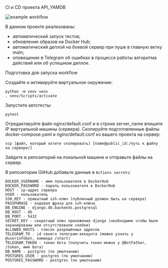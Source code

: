 CI и CD проекта API_YAMDB

![example workflow](https://github.com/dk-r3d3/yamdb_final/actions/workflows/yamdb_workflow.yml/badge.svg)

В данном проекте реализованы:

- автоматический запуск тестов;
- обновление образов на Docker Hub;
- автоматический деплой на боевой сервер при пуше в главную ветку main;
- оповещение в Telegram об ошибках в процессе работы алгоритма действий или об успешном деплое.

Подготовка для запуска workflow

Создайте и активируйте виртуальное окружение:

```
python -m venv venv
. venv/Scripts/activate
```

Запустите автотесты:

```
pytest
```

Отредактируйте файл nginx/default.conf и в строке server_name впишите IP виртуальной машины (сервера).
Скопируйте подготовленные файлы docker-compose.yaml и nginx/default.conf из вашего проекта на сервер:

```
scp [файл, который хотите скопировать] [name@public_id:/путь к файлу на сервере/]
```

Зайдите в репозиторий на локальной машине и отправьте файлы на сервер.


В репозитории GitHub добавьте данные в `Actions secrets`:

```
DOCKER_USERNAME - имя пользователя в DockerHub
DOCKER_PASSWORD - пароль пользователя в DockerHub
HOST - ip-адрес сервера
USER - пользователь
SSH_KEY - приватный ssh-ключ (публичный должен быть на сервере)
PASSPHRASE - кодовая фраза для ssh-ключа
DB_ENGINE - django.db.backends.postgresql
DB_HOST - db
DB_PORT - 5432
SECRET_KEY - секретный ключ приложения django (необходимо чтобы были экранированы или отсутствовали скобки)
ALLOWED_HOSTS - список разрешённых адресов
TELEGRAM_TO - id своего телеграм-аккаунта (можно узнать у @userinfobot, команда /start)
TELEGRAM_TOKEN - токен бота (получить токен можно у @BotFather, /token, имя бота)
DB_NAME - postgres (по умолчанию)
POSTGRES_USER - postgres (по умолчанию)
POSTGRES_PASSWORD - postgres (по умолчанию)
```
